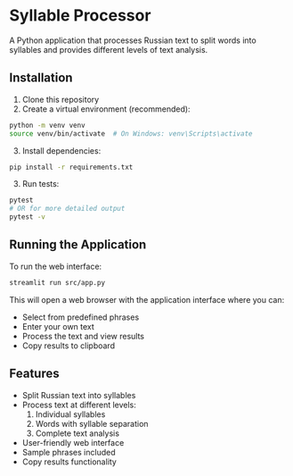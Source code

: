 # Syllable Processor

A Python application that processes Russian text to split words into syllables and provides different levels of text analysis.

## Installation

1. Clone this repository
2. Create a virtual environment (recommended):
```bash
python -m venv venv
source venv/bin/activate  # On Windows: venv\Scripts\activate
```

3. Install dependencies:
```bash
pip install -r requirements.txt
```

3. Run tests:
```bash
pytest
# OR for more detailed output
pytest -v
```

## Running the Application

To run the web interface:
```bash
streamlit run src/app.py
```

This will open a web browser with the application interface where you can:
- Select from predefined phrases
- Enter your own text
- Process the text and view results
- Copy results to clipboard

## Features

- Split Russian text into syllables
- Process text at different levels:
  1. Individual syllables
  2. Words with syllable separation
  3. Complete text analysis
- User-friendly web interface
- Sample phrases included
- Copy results functionality
